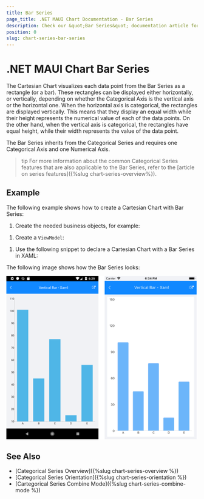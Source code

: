 ```yaml
---
title: Bar Series
page_title: .NET MAUI Chart Documentation - Bar Series
description: Check our &quot;Bar Series&quot; documentation article for Telerik Chart for .NET MAUI
position: 0
slug: chart-series-bar-series
---
```


# .NET MAUI Chart Bar Series

The Cartesian Chart visualizes each data point from the Bar Series as a rectangle (or a bar). These rectangles can be displayed either horizontally, or vertically, depending on whether the Categorical Axis is the vertical axis or the horizontal one. When the horizontal axis is categorical, the rectangles are displayed vertically. This means that they display an equal width while their height represents the numerical value of each of the data points. On the other hand, when the vertical axis is categorical, the rectangles have equal height, while their width represents the value of the data point.

The Bar Series inherits from the Categorical Series and requires one Categorical Axis and one Numerical Axis.

>tip For more information about the common Categorical Series features that are also applicable to the Bar Series, refer to the [article on series features]({%slug chart-series-overview%}).

## Example

The following example shows how to create a Cartesian Chart with Bar Series:

1. Create the needed business objects, for example:

 <snippet id='categorical-data-model' />


1. Create a `ViewModel`:

 <snippet id='chart-series-categorical-data-view-model' />


1. Use the following snippet to declare a Cartesian Chart with a Bar Series in XAML:

 <snippet id='chart-series-barvertical-xaml' />


The following image shows how the Bar Series looks:

![Basic BarSeries](images/cartesian-bar-series-basic-example.png)

## See Also

- [Categorical Series Overview]({%slug chart-series-overview %})
- [Categorical Series Orientation]({%slug chart-series-orientation %})
- [Cartegorical Series Combine Mode]({%slug chart-series-combine-mode %})
